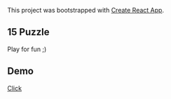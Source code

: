This project was bootstrapped with [Create React App](https://github.com/facebook/create-react-app).

## 15 Puzzle

Play for fun ;)

## Demo

[Click](https://zholobovss.github.io/15-Puzzle/)